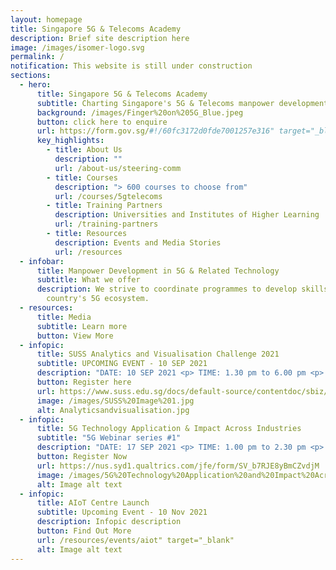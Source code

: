 ```yaml
---
layout: homepage
title: Singapore 5G & Telecoms Academy
description: Brief site description here
image: /images/isomer-logo.svg
permalink: /
notification: This website is still under construction
sections:
  - hero:
      title: Singapore 5G & Telecoms Academy
      subtitle: Charting Singapore's 5G & Telecoms manpower development with you
      background: /images/Finger%20on%205G_Blue.jpeg
      button: click here to enquire
      url: https://form.gov.sg/#!/60fc3172d0fde7001257e316" target="_blank
      key_highlights:
        - title: About Us
          description: ""
          url: /about-us/steering-comm
        - title: Courses
          description: "> 600 courses to choose from"
          url: /courses/5gtelecoms
        - title: Training Partners
          description: Universities and Institutes of Higher Learning
          url: /training-partners
        - title: Resources
          description: Events and Media Stories
          url: /resources
  - infobar:
      title: Manpower Development in 5G & Related Technology
      subtitle: What we offer
      description: We strive to coordinate programmes to develop skills across the
        country's 5G ecosystem.
  - resources:
      title: Media
      subtitle: Learn more
      button: View More
  - infopic:
      title: SUSS Analytics and Visualisation Challenge 2021
      subtitle: UPCOMING EVENT - 10 SEP 2021
      description: "DATE: 10 SEP 2021 <p> TIME: 1.30 pm to 6.00 pm <p> VENUE: Virtual event"
      button: Register here
      url: https://www.suss.edu.sg/docs/default-source/contentdoc/sbiz/avc2021-registrationform.pdf
      image: /images/SUSS%20Image%201.jpg
      alt: Analyticsandvisualisation.jpg
  - infopic:
      title: 5G Technology Application & Impact Across Industries
      subtitle: "5G Webinar series #1"
      description: "DATE: 17 SEP 2021 <p> TIME: 1.00 pm to 2.30 pm <p> VENUE: Virtual event"
      button: Register Now
      url: https://nus.syd1.qualtrics.com/jfe/form/SV_b7RJE8yBmCZvdjM
      image: /images/5G%20Technology%20Application%20and%20Impact%20Across%20Industries.png
      alt: Image alt text
  - infopic:
      title: AIoT Centre Launch
      subtitle: Upcoming Event - 10 Nov 2021
      description: Infopic description
      button: Find Out More
      url: /resources/events/aiot" target="_blank"
      alt: Image alt text
---
```

